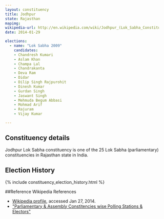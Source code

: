 ```yaml
---
layout: constituency
title: Jodhpur
state: Rajasthan
mapimg: 
wikipedia-url: http://en.wikipedia.com/wiki/Jodhpur_(Lok_Sabha_Constituency)
date: 2014-01-29

elections: 
  - name: "Lok Sabha 2009"
    candidates: 
    - Chandresh Kumari 
    - Aslam Khan 
    - Champa Lal 
    - Chandrakanta 
    - Deva Ram 
    - Didar 
    - Dilip Singh Rajpurohit 
    - Dinesh Kumar 
    - Gurdan Singh 
    - Jaswant Singh 
    - Mehmuda Begum Abbasi 
    - Mohmad Arif 
    - Rajuram 
    - Vijay Kumar 

---
```

## Constituency details
Jodhpur Lok Sabha constituency is one of the 25 Lok Sabha (parliamentary) constituencies in Rajasthan state in India.




## Election History
{% include constituency_election_history.html %}

##Reference
Wikipedia References
- [Wikipedia profile]({{page.profile.wikipedia}}), accessed Jan 27, 2014.
- ["Parliamentary & Assembly Constitencies wise Polling Stations & Electors"][wiki1]

[wiki1]: http://ceorajasthan.nic.in/PC-ACWISE-ELECTORS.pdf

